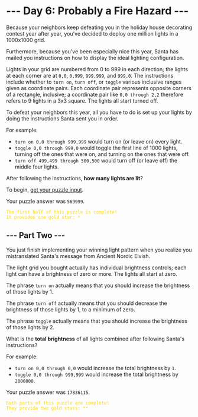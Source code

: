 # --- Day 6: Probably a Fire Hazard ---

Because your neighbors keep defeating you in the holiday house decorating contest year after year, you've decided to
deploy one million lights in a 1000x1000 grid.

Furthermore, because you've been especially nice this year, Santa has mailed you instructions on how to display the
ideal lighting configuration.

Lights in your grid are numbered from 0 to 999 in each direction; the lights at each corner are at `0,0`, `0,999`,
`999,999`, and `999,0`. The instructions include whether to `turn on`, `turn off`, or `toggle` various inclusive ranges
given as coordinate pairs. Each coordinate pair represents opposite corners of a rectangle, inclusive; a coordinate pair
like `0,0 through 2,2` therefore refers to 9 lights in a 3x3 square. The lights all start turned off.

To defeat your neighbors this year, all you have to do is set up your lights by doing the instructions Santa sent you in
order.

For example:

- `turn on 0,0 through 999,999` would turn on (or leave on) every light.
- `toggle 0,0 through 999,0` would toggle the first line of 1000 lights, turning off the ones that were on, and turning
  on the ones that were off.
- `turn off 499,499 through 500,500` would turn off (or leave off) the middle four lights.

After following the instructions, **how many lights are lit**?

To begin, [get your puzzle input](https://adventofcode.com/2015/day/6/input).

Your puzzle answer was `569999`.

<code style="color : gold">The first half of this puzzle is complete! It provides one gold star: *</code>

## --- Part Two ---

You just finish implementing your winning light pattern when you realize you mistranslated Santa's message from Ancient
Nordic Elvish.

The light grid you bought actually has individual brightness controls; each light can have a brightness of zero or more.
The lights all start at zero.

The phrase `turn on` actually means that you should increase the brightness of those lights by 1.

The phrase `turn off` actually means that you should decrease the brightness of those lights by 1, to a minimum of zero.

The phrase `toggle` actually means that you should increase the brightness of those lights by 2.

What is the **total brightness** of all lights combined after following Santa's instructions?

For example:

- `turn on 0,0 through 0,0` would increase the total brightness by `1`.
- `toggle 0,0 through 999,999` would increase the total brightness by `2000000`.

Your puzzle answer was `17836115`.

<code style="color : gold">Both parts of this puzzle are complete! They provide two gold stars: **</code>
